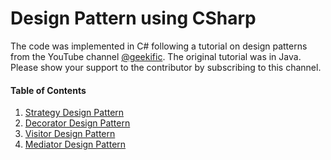 # Design Pattern using CSharp
The code was implemented in C# following a tutorial on design patterns from the YouTube channel [@geekific](https://www.youtube.com/@geekific). The original tutorial was in Java.
Please show your support to the contributor by subscribing to this channel.

#### Table of Contents
1. [Strategy Design Pattern](/StrategyPattern)
2. [Decorator Design Pattern](/DecoratorPattern)
3. [Visitor Design Pattern](/VisitorPattern)
4. [Mediator Design Pattern](/MediatorPattern)
